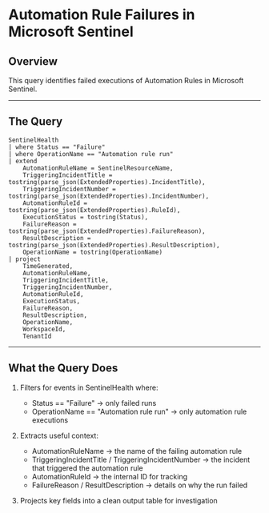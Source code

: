 # Automation Rule Failures in Microsoft Sentinel

## Overview

This query identifies failed executions of Automation Rules in Microsoft Sentinel.

---

## The Query

```kusto
SentinelHealth
| where Status == "Failure"
| where OperationName == "Automation rule run"
| extend
    AutomationRuleName = SentinelResourceName,
    TriggeringIncidentTitle = tostring(parse_json(ExtendedProperties).IncidentTitle),
    TriggeringIncidentNumber = tostring(parse_json(ExtendedProperties).IncidentNumber),
    AutomationRuleId = tostring(parse_json(ExtendedProperties).RuleId),
    ExecutionStatus = tostring(Status),
    FailureReason = tostring(parse_json(ExtendedProperties).FailureReason),
    ResultDescription = tostring(parse_json(ExtendedProperties).ResultDescription),
    OperationName = tostring(OperationName)
| project
    TimeGenerated,
    AutomationRuleName,
    TriggeringIncidentTitle,
    TriggeringIncidentNumber,
    AutomationRuleId,
    ExecutionStatus,
    FailureReason,
    ResultDescription,
    OperationName,
    WorkspaceId,
    TenantId
```
---

## What the Query Does

1. Filters for events in SentinelHealth where:
   - Status == "Failure" → only failed runs  
   - OperationName == "Automation rule run" → only automation rule executions  

2. Extracts useful context:
   - AutomationRuleName → the name of the failing automation rule  
   - TriggeringIncidentTitle / TriggeringIncidentNumber → the incident that triggered the automation rule  
   - AutomationRuleId → the internal ID for tracking  
   - FailureReason / ResultDescription → details on why the run failed  

3. Projects key fields into a clean output table for investigation  
 

